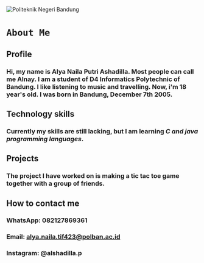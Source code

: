 ![Politeknik Negeri Bandung]([http://url/to/img.png](https://shine.co.id/wp-content/uploads/2022/12/Politeknik-Negeri-Bandung-Bandung-800x533.jpg))

# `About Me`

## **Profile**
### Hi, my name is Alya Naila Putri Ashadilla. Most people can call me Alnay.​ I am a student of D4 Informatics Polytechnic of Bandung. I like listening to music and travelling. Now, i'm 18 year's old. I was born in Bandung, December 7th 2005.

## Technology skills
### Currently my skills are still lacking, but I am learning _C and java programming languages_.

## Projects
### The project I have worked on is making a tic tac toe game together with a group of friends.

## How to contact me
### WhatsApp: 082127869361
### Email: alya.naila.tif423@polban.ac.id
### Instagram: @alshadilla.p



<!--
**alnayyy/alnayyy** is a ✨ _special_ ✨ repository because its `README.md` (this file) appears on your GitHub profile.

Here are some ideas to get you started :
- 🔭 I’m currently working on ...
- 🌱 I’m currently learning ...
- 👯 I’m looking to collaborate on ...
- 🤔 I’m looking for help with ...
- 💬 Ask me about ...
- 📫 How to reach me: ...
- 😄 Pronouns: ...
- ⚡ Fun fact: ...
-->
